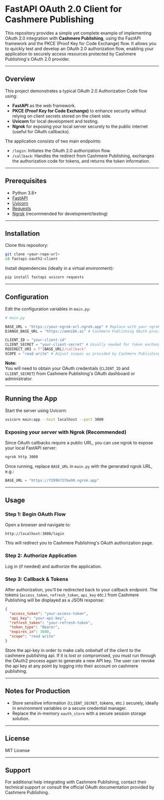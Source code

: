 # FastAPI OAuth 2.0 Client for Cashmere Publishing

This repository provides a simple yet complete example of implementing OAuth 2.0 integration with **Cashmere Publishing**, using the FastAPI framework and the PKCE (Proof Key for Code Exchange) flow. It allows you to quickly test and develop an OAuth 2.0 authorization flow, enabling your application to securely access resources protected by Cashmere Publishing's OAuth 2.0 provider.

---

## Overview

This project demonstrates a typical OAuth 2.0 Authorization Code flow using:

- **FastAPI** as the web framework.
- **PKCE (Proof Key for Code Exchange)** to enhance security without relying on client secrets stored on the client side.
- **Uvicorn** for local development and testing.
- **Ngrok** for exposing your local server securely to the public internet (useful for OAuth callbacks).

The application consists of two main endpoints:

- `/login`: Initiates the OAuth 2.0 authorization flow.
- `/callback`: Handles the redirect from Cashmere Publishing, exchanges the authorization code for tokens, and returns the token information.

---

## Prerequisites

- Python 3.8+
- [FastAPI](https://fastapi.tiangolo.com/)
- [Uvicorn](https://www.uvicorn.org/)
- [Requests](https://docs.python-requests.org/en/master/)
- [Ngrok](https://ngrok.com/) (recommended for development/testing)

---

## Installation

Clone this repository:

```bash
git clone <your-repo-url>
cd fastapi-oauth2-client
```

Install dependencies (ideally in a virtual environment):

```bash
pip install fastapi uvicorn requests
```

---

## Configuration

Edit the configuration variables in `main.py`:

```python
# main.py

BASE_URL = "https://your-ngrok-url.ngrok.app" # Replace with your ngrok or deployed URL
DJANGO_BASE_URL = "https://omnibk.ai" # Cashmere Publishing OAuth provider URL

CLIENT_ID = "your-client-id"
CLIENT_SECRET = "your-client-secret" # Usually needed for token exchange
REDIRECT_URI = f"{BASE_URL}/callback"
SCOPE = "read write" # Adjust scopes as provided by Cashmere Publishing
```

**Note:**  
You will need to obtain your OAuth credentials (`CLIENT_ID` and `CLIENT_SECRET`) from Cashmere Publishing's OAuth dashboard or administrator.

---

## Running the App

Start the server using Uvicorn:

```bash
uvicorn main:app --host localhost --port 3000
```

### Exposing your server with Ngrok (Recommended)

Since OAuth callbacks require a public URL, you can use ngrok to expose your local FastAPI server:

```bash
ngrok http 3000
```

Once running, replace `BASE_URL` in `main.py` with the generated ngrok URL, e.g.:

```python
BASE_URL = "https://f299b727be99.ngrok.app"
```

---

## Usage

### Step 1: Begin OAuth Flow

Open a browser and navigate to:

```
http://localhost:3000/login
```

This will redirect you to Cashmere Publishing's OAuth authorization page.

### Step 2: Authorize Application

Log in (if needed) and authorize the application.

### Step 3: Callback & Tokens

After authorization, you'll be redirected back to your callback endpoint. The tokens (`access_token`, `refresh_token`, `api_key` etc.) from Cashmere Publishing will be displayed as a JSON response:

```json
{
  "access_token": "your-access-token",
  "api_key": "your-api-key",
  "refresh_token": "your-refresh-token",
  "token_type": "Bearer",
  "expires_in": 3600,
  "scope": "read write"
}
```
Store the api-key in order to make calls onbehalf of the client to the cashmere publishing api. If it is lost or compromised, you must run through the OAuth2 process again to generate a new API key. The user can revoke the api key at any point by logging into their account on cashmere publishing.

---

## Notes for Production

- Store sensitive information (`CLIENT_SECRET`, tokens, etc.) securely, ideally in environment variables or a secure credential manager.
- Replace the in-memory `oauth_store` with a secure session storage solution.

---

## License

MIT License

---

## Support

For additional help integrating with Cashmere Publishing, contact their technical support or consult the official OAuth documentation provided by Cashmere Publishing.

